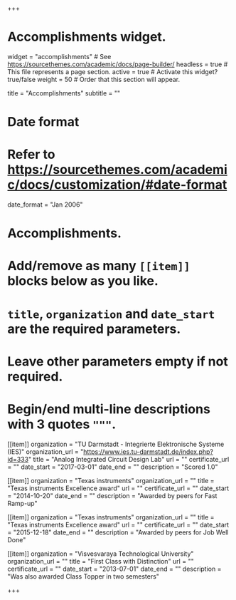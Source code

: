 +++
# Accomplishments widget.
widget = "accomplishments"  # See https://sourcethemes.com/academic/docs/page-builder/
headless = true  # This file represents a page section.
active = true  # Activate this widget? true/false
weight = 50  # Order that this section will appear.

title = "Accomplishments"
subtitle = ""

# Date format
#   Refer to https://sourcethemes.com/academic/docs/customization/#date-format
date_format = "Jan 2006"

# Accomplishments.
#   Add/remove as many `[[item]]` blocks below as you like.
#   `title`, `organization` and `date_start` are the required parameters.
#   Leave other parameters empty if not required.
#   Begin/end multi-line descriptions with 3 quotes `"""`.

[[item]]
  organization = "TU Darmstadt - Integrierte Elektronische Systeme (IES)"
  organization_url = "https://www.ies.tu-darmstadt.de/index.php?id=333"
  title = "Analog Integrated Circuit Design Lab"
  url = ""
  certificate_url = ""
  date_start = "2017-03-01"
  date_end = ""
  description = "Scored 1.0"

[[item]]
  organization = "Texas instruments"
  organization_url = ""
  title = "Texas instruments Excellence award"
  url = ""
  certificate_url = ""
  date_start = "2014-10-20"
  date_end = ""
  description = "Awarded by peers for Fast Ramp-up"

[[item]]
  organization = "Texas instruments"
  organization_url = ""
  title = "Texas instruments Excellence award"
  url = ""
  certificate_url = ""
  date_start = "2015-12-18"
  date_end = ""
  description = "Awarded by peers for Job Well Done"
  
[[item]]
  organization = "Visvesvaraya Technological University"
  organization_url = ""
  title = "First Class with Distinction"
  url = ""
  certificate_url = ""
  date_start = "2013-07-01"
  date_end = ""
  description = "Was also awarded Class Topper in two semesters"

+++
